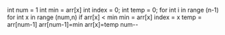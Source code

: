 int num = 1
int min = arr[x]
int index = 0;
int temp = 0;
for int i in range (n-1)
    for int x in range (num,n)
        if arr[x] < min
            min = arr[x]
            index = x
    temp = arr[num-1]
    arr[num-1]=min
    arr[x]=temp
    num--
        

